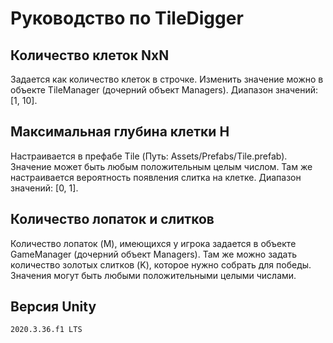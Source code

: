 # Руководство по TileDigger


## Количество клеток NxN
Задается как количество клеток в строчке. Изменить значение можно в объекте TileManager (дочерний объект Managers). Диапазон значений: [1, 10].

## Максимальная глубина клетки H
Настраивается в префабе Tile (Путь: Assets/Prefabs/Tile.prefab). Значение может быть любым положительным целым числом.
Там же настраивается вероятность появления слитка на клетке. Диапазон значений: [0, 1].

## Количество лопаток и слитков
Количество лопаток (M), имеющихся у игрока задается в объекте GameManager (дочерний объект Managers). Там же можно задать количество золотых слитков (K), которое нужно собрать для победы. Значения могут быть любыми положительными целыми числами.

## Версия Unity
```sh
2020.3.36.f1 LTS
```
